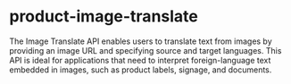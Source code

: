 # product-image-translate
The Image Translate API enables users to translate text from images by providing an image URL and specifying source and target languages. This API is ideal for applications that need to interpret foreign-language text embedded in images, such as product labels, signage, and documents.
